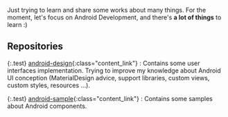 Just trying to learn and share some works about many things. For the moment, let's focus on Android Development, and there's **a lot of things** to learn :)

## Repositories
	
{:.test}
[android-design](https://github.com/worknrole/android-design){:class="content_link"} : Contains some user interfaces implementation. Trying to improve my knowledge about Android UI conception (MaterialDesign advice, support libraries, custom views, custom styles, resources ...).
	
{:.test}
[android-sample](https://github.com/worknrole/android-sample){:class="content_link"} : Contains some samples about Android components.